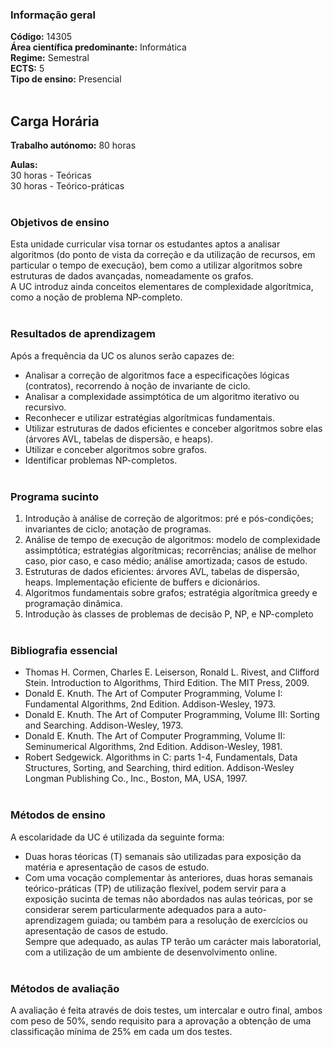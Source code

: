 ### Informação geral
**Código:** 14305
<br> **Área científica predominante:** Informática
<br> **Regime:** Semestral
<br> **ECTS:** 5
<br> **Tipo de ensino:** Presencial
<br><br>
## Carga Horária
**Trabalho autónomo:** 80  horas

**Aulas:**
<br> 30  horas  -  Teóricas
<br> 30  horas  -  Teórico-práticas
<br><br>
### Objetivos de ensino
Esta unidade curricular visa tornar os estudantes aptos a analisar algoritmos (do ponto de vista da correção e da utilização de recursos, em particular o tempo de execução), bem como a utilizar algoritmos sobre estruturas de dados avançadas, nomeadamente os grafos.
<br> A UC introduz ainda conceitos elementares de complexidade algorítmica, como a noção de problema NP-completo.
<br><br>
### Resultados de aprendizagem
Após a frequência da UC os alunos serão capazes de:
- Analisar a correção de algoritmos face a especificações lógicas (contratos), recorrendo à noção de invariante de ciclo. 
- Analisar a complexidade assimptótica de um algoritmo iterativo ou recursivo. 
- Reconhecer e utilizar estratégias algorítmicas fundamentais. 
- Utilizar estruturas de dados eficientes e conceber algoritmos sobre elas (árvores AVL, tabelas de dispersão, e heaps). 
- Utilizar e conceber algoritmos sobre grafos. 
- Identificar problemas NP-completos.
<br><br>
### Programa sucinto
1. Introdução à análise de correção de algoritmos: pré e pós-condições; invariantes de ciclo; anotação de programas.
2. Análise de tempo de execução de algoritmos: modelo de complexidade assimptótica; estratégias algorítmicas; recorrências; análise de melhor caso, pior caso, e caso médio; análise amortizada; casos de estudo.
3. Estruturas de dados eficientes: árvores AVL, tabelas de dispersão, heaps. Implementação eficiente de buffers e dicionários.
4. Algoritmos fundamentais sobre grafos; estratégia algorítmica greedy e programação dinâmica.
5. Introdução às classes de problemas de decisão P, NP, e NP-completo
<br><br>
### Bibliografia essencial
* Thomas H. Cormen, Charles E. Leiserson, Ronald L. Rivest, and Clifford Stein. Introduction to Algorithms, Third Edition. The MIT Press, 2009. 
* Donald E. Knuth. The Art of Computer Programming, Volume I: Fundamental Algorithms, 2nd Edition. Addison-Wesley, 1973. 
* Donald E. Knuth. The Art of Computer Programming, Volume III: Sorting and Searching. Addison-Wesley, 1973. 
* Donald E. Knuth. The Art of Computer Programming, Volume II: Seminumerical Algorithms, 2nd Edition. Addison-Wesley, 1981. 
* Robert Sedgewick. Algorithms in C: parts 1-4, Fundamentals, Data Structures, Sorting, and Searching, third edition. Addison-Wesley Longman Publishing Co., Inc., Boston, MA, USA, 1997.
<br><br>
### Métodos de ensino
A escolaridade da UC é utilizada da seguinte forma:
- Duas horas téoricas (T) semanais são utilizadas para exposição da matéria e apresentação de casos de estudo.
- Com uma vocação complementar às anteriores, duas horas semanais teórico-práticas (TP) de utilização flexível, podem servir para a exposição sucinta de temas não abordados nas aulas teóricas, por se considerar serem particularmente adequados para a auto-aprendizagem guiada; ou também para a resolução de exercícios ou apresentação de casos de estudo.
<br> Sempre que adequado, as aulas TP terão um carácter mais laboratorial, com a utilização de um ambiente de desenvolvimento online.
<br><br>
### Métodos de avaliação
A avaliação é feita através de dois testes, um intercalar e outro final, ambos com peso de 50%, sendo requisito para a aprovação a obtenção de uma classificação mínima de 25% em cada um dos testes.
